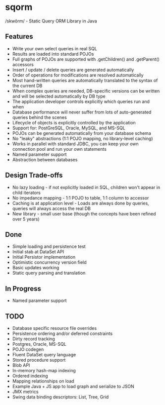sqorm
=====

/skwôrm/ - Static Query ORM Library in Java

Features
--------
* Write your own select queries in real SQL
* Results are loaded into standard POJOs
* Full graphs of POJOs are supported with .getChildren() and .getParent() accessors
* Insert / update / delete queries are generated automatically
* Order of operations for modifications are resolved automatically
* Most hand-written queries are automatically translated to the syntax of the current DB
* When complex queries are needed, DB-specific versions can be written and will be selected automatically by DB type
* The application developer controls explicitly which queries run and when
* Database performance will never suffer from lots of auto-generated queries behind the scenes
* Lifecycle of objects is explicitly controlled by the application
* Support for: PostGreSQL, Oracle, MySQL, and MS-SQL
* POJOs can be generated automatically from your database schema
* No "leaky" abstractions (1:1 POJO mapping, no library-level caching)
* Works in parallel with standard JDBC, you can keep your own connection pool and run your own statements
* Named parameter support
* Abstraction between databases


Design Trade-offs
-----------------
* No lazy loading - if not explicitly loaded in SQL, children won't appear in child iterators
* No impedance mapping - 1:1 POJO to table, 1:1 column to accessor
* Caching is at application level - Loads are always done by queries, queries will always access the real DB
* New library - small user base (though the concepts have been refined over 5 years)


Done
----
* Simple loading and persistence test
* Initial stab at DataSet API 
* Initial Persistor implementation
* Optimistic concurrency version field
* Basic updates working
* Static query parsing and translation

In Progress
-----------
* Named parameter support

TODO
----
* Database specific resource file overrides
* Persistence ordering and/or deferred constraints
* Dirty record tracking
* Postgres, Oracle, MS-SQL
* POJO codegen
* Fluent DataSet query language
* Stored procedure support
* Blob API
* In-memory hash-map indexing
* Ordered indexing
* Mapping relationships on load
* Example Java + JS app to load graph and serialize to JSON
* JMX metrics
* Swing data binding descriptors: List, Tree, Grid
